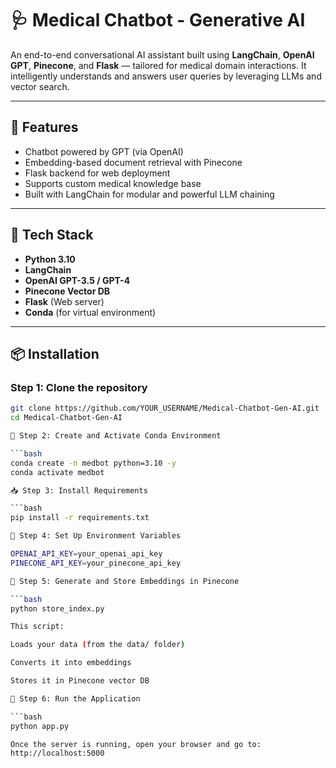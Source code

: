 # 🩺 Medical Chatbot - Generative AI

An end-to-end conversational AI assistant built using **LangChain**, **OpenAI GPT**, **Pinecone**, and **Flask** — tailored for medical domain interactions. It intelligently understands and answers user queries by leveraging LLMs and vector search.

---

## 🚀 Features

- Chatbot powered by GPT (via OpenAI)
- Embedding-based document retrieval with Pinecone
- Flask backend for web deployment
- Supports custom medical knowledge base
- Built with LangChain for modular and powerful LLM chaining

---

## 🧰 Tech Stack

- **Python 3.10**
- **LangChain**
- **OpenAI GPT-3.5 / GPT-4**
- **Pinecone Vector DB**
- **Flask** (Web server)
- **Conda** (for virtual environment)

---

## 📦 Installation

### Step 1: Clone the repository

```bash
git clone https://github.com/YOUR_USERNAME/Medical-Chatbot-Gen-AI.git
cd Medical-Chatbot-Gen-AI

🐍 Step 2: Create and Activate Conda Environment

```bash
conda create -n medbot python=3.10 -y
conda activate medbot

📥 Step 3: Install Requirements

```bash
pip install -r requirements.txt

🔐 Step 4: Set Up Environment Variables

OPENAI_API_KEY=your_openai_api_key
PINECONE_API_KEY=your_pinecone_api_key

🧠 Step 5: Generate and Store Embeddings in Pinecone

```bash
python store_index.py

This script:

Loads your data (from the data/ folder)

Converts it into embeddings

Stores it in Pinecone vector DB

🚀 Step 6: Run the Application

```bash
python app.py

Once the server is running, open your browser and go to:
http://localhost:5000



    
